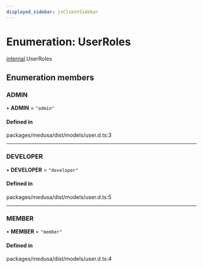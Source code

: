 ```yaml
---
displayed_sidebar: jsClientSidebar
---
```


# Enumeration: UserRoles

[internal](../modules/internal.md).UserRoles

## Enumeration members

### ADMIN

• **ADMIN** = `"admin"`

#### Defined in

packages/medusa/dist/models/user.d.ts:3

___

### DEVELOPER

• **DEVELOPER** = `"developer"`

#### Defined in

packages/medusa/dist/models/user.d.ts:5

___

### MEMBER

• **MEMBER** = `"member"`

#### Defined in

packages/medusa/dist/models/user.d.ts:4
